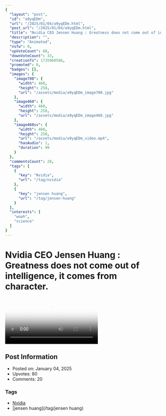 ```yaml
---
{
  "layout": "post",
  "id": "a9yqEDm",
  "url": "/2025/01/04/a9yqEDm.html",
  "post_url": "/2025/01/04/a9yqEDm.html",
  "title": "Nvidia CEO Jensen Huang : Greatness does not come out of intelligence, it comes from character.",
  "description": "",
  "type": "Animated",
  "nsfw": 0,
  "upVoteCount": 80,
  "downVoteCount": 33,
  "creationTs": 1735968596,
  "promoted": 0,
  "badges": [],
  "images": {
    "image700": {
      "width": 460,
      "height": 258,
      "url": "/assets/media/a9yqEDm_image700.jpg"
    },
    "image460": {
      "width": 460,
      "height": 258,
      "url": "/assets/media/a9yqEDm_image460.jpg"
    },
    "image460sv": {
      "width": 460,
      "height": 258,
      "url": "/assets/media/a9yqEDm_video.mp4",
      "hasAudio": 1,
      "duration": 99
    }
  },
  "commentsCount": 20,
  "tags": [
    {
      "key": "Nvidia",
      "url": "/tag/nvidia"
    },
    {
      "key": "jensen huang",
      "url": "/tag/jensen-huang"
    }
  ],
  "interests": [
    "woah",
    "science"
  ]
}
---
```


# Nvidia CEO Jensen Huang : Greatness does not come out of intelligence, it comes from character.

<video controls playsinline loop poster="/assets/media/a9yqEDm_image460.jpg">
  <source src="/assets/media/a9yqEDm_video.mp4" type="video/mp4">
  Your browser does not support the video tag.
</video>

## Post Information

- Posted on: January 04, 2025
- Upvotes: 80
- Comments: 20

### Tags

- [Nvidia](/tag/Nvidia)
- [jensen huang](/tag/jensen huang)
